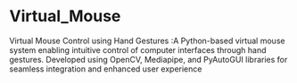 # Virtual_Mouse
Virtual Mouse Control using Hand Gestures :A Python-based virtual mouse system enabling intuitive control of computer interfaces through hand gestures. Developed using OpenCV, Mediapipe, and PyAutoGUI libraries for seamless integration and enhanced user experience
